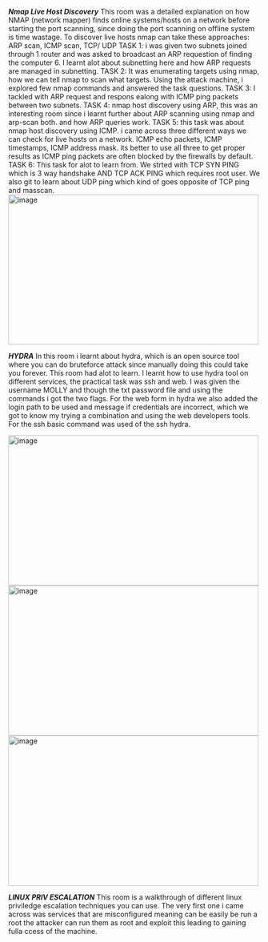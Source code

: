 ***Nmap Live Host Discovery***
This room was a detailed explanation on how NMAP (network mapper) finds online systems/hosts on a network before starting the port scanning, since doing the port scanning on offline system is time wastage. To discover live hosts nmap can take these approaches:
ARP scan, ICMP scan, TCP/ UDP
TASK 1: i was given two subnets joined through 1 router and was asked to broadcast an ARP requestion of finding the computer 6. I learnt alot about subnetting here and how ARP requests are managed in subnetting.
TASK 2: It was enumerating targets using nmap, how we can tell nmap to scan what targets. Using the attack machine, i explored few nmap commands and answered the task questions.
TASK 3: I tackled with ARP request and respons ealong with ICMP ping packets between two subnets. 
TASK 4: nmap host discovery using ARP, this was an interesting room since i learnt further about ARP scanning using nmap and arp-scan both. and how ARP queries work.
TASK 5: this task was about nmap host discovery using ICMP. i came across three different ways we can check for live hosts on a network. ICMP echo packets, ICMP timestamps, ICMP address mask. its better to use all three to get proper results as ICMP ping packets are often blocked by the firewalls by default.
TASK 6: This task for alot to learn from. We strted with TCP SYN PING which is 3 way handshake AND TCP ACK PING which requires root user. We also git to learn about UDP ping which kind of goes opposite of TCP ping and masscan. 
<img width="500" height="300" alt="image" src="https://github.com/user-attachments/assets/d8e86f23-e880-49e2-80ea-1bae41408323" />

***HYDRA***
In this room i learnt about hydra, which is an open source tool where you can do bruteforce attack since manually doing this could take you forever. This room had alot to learn. I learnt how to use hydra tool on different services, the practical task was ssh and web. I was given the username MOLLY and though the txt password file and using the commands i got the two flags. For the web form in hydra we also added the login path to be used and message if credentials are incorrect, which we got to know my trying a combination and using the web developers tools. For the ssh basic command was used of the ssh hydra. 


<img width="500" height="300" alt="image" src="https://github.com/user-attachments/assets/267eb4dc-7b23-4c42-9802-f2d5e12be292" />

<img width="500" height="300" alt="image" src="https://github.com/user-attachments/assets/18cd8b95-5ad2-4574-a9da-82a1afea6f6e" /> 

<img width="500" height="300" alt="image" src="https://github.com/user-attachments/assets/22f780f3-d756-4663-8489-772813ae48df" />



***LINUX PRIV ESCALATION***
This room is a walkthrough of different linux priviledge escalation techniques you can use. The very first one i came across was services that are misconfigured meaning can be easily be run a root the attacker can run them as root and exploit this leading to gaining fulla ccess of the machine. 




